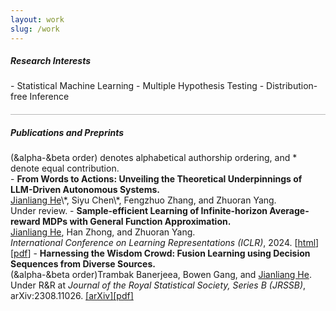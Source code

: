 ```yaml
---
layout: work
slug: /work
---
```

<h5> Research Interests</h5>
- Statistical Machine Learning
- Multiple Hypothesis Testing 
- Distribution-free Inference

<hr style="height:1px;opacity:0.3;color:gray;margin:20px 0px 15px 0px">

<h5> Publications and Preprints</h5>
(&alpha-&beta order) denotes alphabetical authorship ordering, and * denote equal contribution. <br>
- <b>From Words to Actions: Unveiling the Theoretical Underpinnings of LLM-Driven Autonomous Systems.</b><br>
  <u>Jianliang He</u>\*, Siyu Chen\*, Fengzhuo Zhang, and Zhuoran Yang.<br> 
  Under review.
- <b>Sample-efficient Learning of Infinite-horizon Average-reward MDPs with General Function Approximation.</b><br>
  <u>Jianliang He</u>, Han Zhong, and Zhuoran Yang.<br>
  <i>International Conference on Learning Representations (ICLR)</i>, 2024. [<a href="https://openreview.net/forum?id=fq1wNrC2ai&">html</a>][<a href="assets/files/aRLFA.pdf">pdf</a>]
- <b>Harnessing the Wisdom Crowd: Fusion Learning using Decision Sequences from Diverse Sources.</b><br>
  (&alpha-&beta order)Trambak Banerjeea, Bowen Gang, and <u>Jianliang He</u>.<br>
  Under R&R at <i>Journal of the Royal Statistical Society, Series B (JRSSB)</i>, arXiv:2308.11026. <a href="https://arxiv.org/abs/2308.11026">[arXiv]</a><a href="assets/files/IRT_jianliang.pdf">[pdf]</a>


